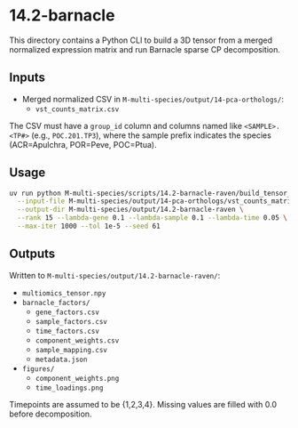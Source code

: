 # 14.2-barnacle

This directory contains a Python CLI to build a 3D tensor from a merged normalized expression matrix and run Barnacle sparse CP decomposition.

## Inputs

- Merged normalized CSV in `M-multi-species/output/14-pca-orthologs/`:
  - `vst_counts_matrix.csv`

The CSV must have a `group_id` column and columns named like `<SAMPLE>.<TP#>` (e.g., `POC.201.TP3`), where the sample prefix indicates the species (ACR=Apulchra, POR=Peve, POC=Ptua).

## Usage

```bash
uv run python M-multi-species/scripts/14.2-barnacle-raven/build_tensor_and_run.py \
  --input-file M-multi-species/output/14-pca-orthologs/vst_counts_matrix.csv \
  --output-dir M-multi-species/output/14.2-barnacle-raven \
  --rank 15 --lambda-gene 0.1 --lambda-sample 0.1 --lambda-time 0.05 \
  --max-iter 1000 --tol 1e-5 --seed 61
```

## Outputs

Written to `M-multi-species/output/14.2-barnacle-raven/`:

- `multiomics_tensor.npy`
- `barnacle_factors/`
  - `gene_factors.csv`
  - `sample_factors.csv`
  - `time_factors.csv`
  - `component_weights.csv`
  - `sample_mapping.csv`
  - `metadata.json`
- `figures/`
  - `component_weights.png`
  - `time_loadings.png`

Timepoints are assumed to be {1,2,3,4}. Missing values are filled with 0.0 before decomposition.


